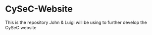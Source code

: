 # CySeC-Website
This is the repository John &amp; Luigi will be using to further develop the CySeC website
